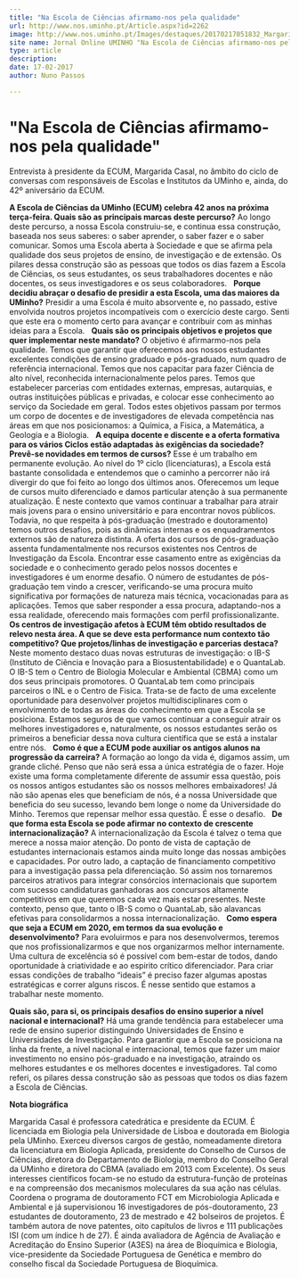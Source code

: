 ```yaml
---
title: "Na Escola de Ciências afirmamo-nos pela qualidade"
url: http://www.nos.uminho.pt/Article.aspx?id=2262
image: http://www.nos.uminho.pt/Images/destaques/20170217051832_MargaridaCasal.jpg
site name: Jornal Online UMINHO "Na Escola de Ciências afirmamo-nos pela qualidade"
type: article
description: 
date: 17-02-2017
author: Nuno Passos

---
```

# "Na Escola de Ciências afirmamo-nos pela qualidade"


  

Entrevista à presidente da ECUM, Margarida Casal, no âmbito do ciclo de conversas com responsáveis de Escolas e Institutos da UMinho e, ainda, do 42º aniversário da ECUM.

**A Escola de Ciências da UMinho (ECUM) celebra 42 anos na próxima terça-feira. Quais são as principais marcas deste percurso?** 
Ao longo deste percurso, a nossa Escola construiu-se, e continua essa construção, baseada nos seus saberes: o saber aprender, o saber fazer e o saber comunicar. Somos uma Escola aberta à Sociedade e que se afirma pela qualidade dos seus projetos de ensino, de investigação e de extensão. Os pilares dessa construção são as pessoas que todos os dias fazem a Escola de Ciências, os seus estudantes, os seus trabalhadores docentes e não docentes, os seus investigadores e os seus colaboradores.
 
**Porque decidiu abraçar o desafio de presidir a esta Escola, uma das maiores da UMinho?** 
Presidir a uma Escola é muito absorvente e, no passado, estive envolvida noutros projetos incompatíveis com o exercício deste cargo. Senti que este era o momento certo para avançar e contribuir com as minhas ideias para a Escola.
 
**Quais são os principais objetivos e projetos que quer implementar neste mandato?** 
O objetivo é afirmarmo-nos pela qualidade. Temos que garantir que oferecemos aos nossos estudantes excelentes condições de ensino graduado e pós-graduado, num quadro de referência internacional. Temos que nos capacitar para fazer Ciência de alto nível, reconhecida internacionalmente pelos pares. Temos que estabelecer parcerias com entidades externas, empresas, autarquias, e outras instituições públicas e privadas, e colocar esse conhecimento ao serviço da Sociedade em geral. Todos estes objetivos passam por termos um corpo de docentes e de investigadores de elevada competência nas áreas em que nos posicionamos: a Química, a Fisica, a Matemática, a Geologia e a Biologia.
 
**A equipa docente e discente e a oferta formativa para os vários Ciclos estão adaptadas às exigências da sociedade? Prevê-se novidades em termos de cursos?** 
Esse é um trabalho em permanente evolução. Ao nível do 1º ciclo (licenciaturas), a Escola está bastante consolidada e entendemos que o caminho a percorrer não irá divergir do que foi feito ao longo dos últimos anos. Oferecemos um leque de cursos muito diferenciado e damos particular atenção à sua permanente atualização. É neste contexto que vamos continuar a trabalhar para atrair mais jovens para o ensino universitário e para encontrar novos públicos. Todavia, no que respeita à pós-graduação (mestrado e doutoramento) temos outros desafios, pois as dinâmicas internas e os enquadramentos externos são de natureza distinta. A oferta dos cursos de pós-graduação assenta fundamentalmente nos recursos existentes nos Centros de Investigação da Escola. Encontrar esse casamento entre as exigências da sociedade e o conhecimento gerado pelos nossos docentes e investigadores é um enorme desafio. O número de estudantes de pós-graduação tem vindo a crescer, verificando-se uma procura muito significativa por formações de natureza mais técnica, vocacionadas para as aplicações. Temos que saber responder a essa procura, adaptando-nos a essa realidade, oferecendo mais formações com perfil profissionalizante.
 
**Os centros de investigação afetos à ECUM têm obtido resultados de relevo nesta área. A que se deve esta performance num contexto tão competitivo? Que projetos/linhas de investigação e parcerias destaca?** 
Neste momento destaco duas novas estruturas de investigação: o IB-S (Instituto de Ciência e Inovação para a Biosustentabilidade) e o QuantaLab. O IB-S tem o Centro de Biologia Molecular e Ambiental (CBMA) como um dos seus principais promotores. O QuantaLab tem como principais parceiros o INL e o Centro de Fisica. Trata-se de facto de uma excelente oportunidade para desenvolver projetos multidisciplinares com o envolvimento de todas as áreas do conhecimento em que a Escola se posiciona. Estamos seguros de que vamos continuar a conseguir atrair os melhores investigadores e, naturalmente, os nossos estudantes serão os primeiros a beneficiar dessa nova cultura científica que se está a instalar entre nós.
 
**Como é que a ECUM pode auxiliar os antigos alunos na progressão da carreira?** 
A formação ao longo da vida é, digamos assim, um grande cliché. Penso que não será essa a única estratégia de o fazer. Hoje existe uma forma completamente diferente de assumir essa questão, pois os nossos antigos estudantes são os nossos melhores embaixadores! Já não são apenas eles que beneficiam de nós, é a nossa Universidade que beneficia do seu sucesso, levando bem longe o nome da Universidade do Minho. Teremos que repensar melhor essa questão. É esse o desafio.
 
**De que forma esta Escola se pode afirmar no contexto de crescente internacionalização?** 
A internacionalização da Escola é talvez o tema que merece a nossa maior atenção. Do ponto de vista de captação de estudantes internacionais estamos ainda muito longe das nossas ambições e capacidades. Por outro lado, a captação de financiamento competitivo para a investigação passa pela diferenciação. Só assim nos tornaremos parceiros atrativos para integrar consórcios internacionais que suportem com sucesso candidaturas ganhadoras aos concursos altamente competitivos em que queremos cada vez mais estar presentes. Neste contexto, penso que, tanto o IB-S como o QuantaLab, são alavancas efetivas para consolidarmos a nossa internacionalização.
 
**Como espera que seja a ECUM em 2020, em termos da sua evolução e desenvolvimento?** 
Para evoluirmos e para nos desenvolvermos, teremos que nos profissionalizarmos e que nos organizarmos melhor internamente. Uma cultura de excelência só é possível com bem-estar de todos, dando oportunidade à criatividade e ao espirito crítico diferenciador. Para criar essas condições de trabalho “ideais” é preciso fazer algumas apostas estratégicas e correr alguns riscos. É nesse sentido que estamos a trabalhar neste momento.

**Quais são, para si, os principais desafios do ensino superior a nível nacional e internacional?** 
Há uma grande tendência para estabelecer uma rede de ensino superior distinguindo Universidades de Ensino e Universidades de Investigação. Para garantir que a Escola se posiciona na linha da frente, a nível nacional e internacional, temos que fazer um maior investimento no ensino pós-graduado e na investigação, atraindo os melhores estudantes e os melhores docentes e investigadores. Tal como referi, os pilares dessa construção são as pessoas que todos os dias fazem a Escola de Ciências.

**Nota biográfica** 

Margarida Casal é professora catedrática e presidente da ECUM. É licenciada em Biologia pela Universidade de Lisboa e doutorada em Biologia pela UMinho. Exerceu diversos cargos de gestão, nomeadamente diretora da licenciatura em Biologia Aplicada, presidente do Conselho de Cursos de Ciências, diretora do Departamento de Biologia, membro do Conselho Geral da UMinho e diretora do CBMA (avaliado em 2013 com Excelente). Os seus interesses científicos focam-se no estudo da estrutura-função de proteínas e na compreensão dos mecanismos moleculares da sua ação nas células. Coordena o programa de doutoramento FCT em Microbiologia Aplicada e Ambiental e já supervisionou 16 investigadores de pós-doutoramento, 23 estudantes de doutoramento, 23 de mestrado e 42 bolseiros de projetos. É também autora de nove patentes, oito capítulos de livros e 111 publicações ISI (com um índice h de 27). É ainda avaliadora de Agência de Avaliação e Acreditação do Ensino Superior (A3ES) na área de Bioquímica e Biologia, vice-presidente da Sociedade Portuguesa de Genética e membro do conselho fiscal da Sociedade Portuguesa de Bioquímica.
 

 

